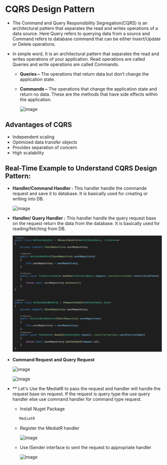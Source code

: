 
# CQRS Design Pattern

- The Command and Query Responsibility Segregation(CQRS) is an architectural pattern that separates the read and writes operations of a data source. Here Query refers to querying data from a source and Command refers to database command that can be either Insert/Update or Delete operations.

- In simple word, It is an architectural pattern that separates the read and writes operations of your application. Read operations are called Queries and write operations are called Commands.

    - **Queries –**  The operations that return data but don’t change the application state.

    - **Commands –** The operations that change the application state and return no data. These are the methods that have side effects within the application. 

      ![image](Images/b674dda5-8329-463b-a39b-272c71ea645b)

## Advantages of CQRS

  - Independent scaling
  - Optimized data transfer objects
  - Provides separation of concern
  - High scalability

## Real-Time Example to Understand CQRS Design Pattern:

 - **Handler/Command Handler :** This handler handle the commande request and save it to database. It is basically used for creating or writing into DB.
   
   ![image](images/96da1e83-16fc-43d7-9b6f-e02ad8647d82)

 - **Handler/ Query Handler :** This handler handle the query request base on the request return the data from the database. It is basically used for reading/fetching from DB.

     ![image](/Images/b692d67f-236e-4e9f-ac54-f4ac3b6de3b7.png)

 - **Command Request and Query Request**

    ![image](images/05c5ba98-05ce-4af6-be5a-1e4b92b5da23)

    ![image](images/98ecad7b-80ad-4d3b-aa72-7a8ab659e113)



 - ** Let's Use the MediatR to pass the request and handler will handle the request base on request. If the request is query type the use query handler else use command handler for command type request.

   - Install Nuget Package
  
   ```csharp
      MediatR
   ```

   - Register the MediatR handler

     ![image](images/a154dcb1-0e36-422f-9678-a39d4cdf9485)

   - Use ISender interface to sent the request to appropriate handler

     ![image](images/c7d15078-32dd-4ea0-a774-9f9b7fad0945)

